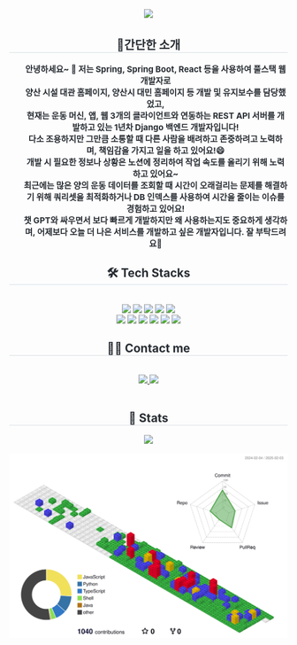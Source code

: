<div align= "center">
    <img src="https://capsule-render.vercel.app/api?type=waving&color=gradient&height=180&text=Introduce%20My%20GitHub🖐&animation=twinkling&fontColor=353b41&fontSize=60" />
    </div>
    <div align= "center"> 
    <h2 style="border-bottom: 1px solid #d8dee4; color: #282d33;"> 🎉간단한 소개 </h2>  
    <div style="font-weight: 700; font-size: 15px; text-align: center; color: #282d33;">
        <ul style="list-style: none;">
            <li>
                안녕하세요~ 👋 저는 Spring, Spring Boot, React 등을 사용하여 풀스택 웹 개발자로 
            </li>
            <li>
                양산 시설 대관 홈페이지, 양산시 대민 홈페이지 등 개발 및 유지보수를 담당했었고,
            </li>            
            <li>
                 현재는 운동 머신, 앱, 웹 3개의 클라이언트와 연동하는 REST API 서버를 개발하고 있는 1년차 Django 백엔드 개발자입니다!
            </li>
            <li>
                다소 조용하지만 그만큼 소통할 때 다른 사람을 배려하고 존중하려고 노력하며, 책임감을 가지고 일을 하고 있어요!😄
            </li>
            <li>
                개발 시 필요한 정보나 상황은 노션에 정리하여 작업 속도를 올리기 위해 노력하고 있어요~
            </li>
            <li>
                최근에는 많은 양의 운동 데이터를 조회할 때 시간이 오래걸리는 문제를 해결하기 위해 쿼리셋을 최적화하거나 DB 인덱스를 사용하여 시간을 줄이는 이슈를 경험하고 있어요!
            </li>
            <li>
                챗 GPT와 싸우면서 보다 빠르게 개발하지만 왜 사용하는지도 중요하게 생각하며, 어제보다 오늘 더 나은 서비스를 개발하고 싶은 개발자입니다. 잘 부탁드려요🫡
            </li>            
        </ul>   
    </div>
    <div align= "center">
        <h2 style="border-bottom: 1px solid #d8dee4; color: #282d33;"> 🛠️ Tech Stacks </h2> <br> 
        <div style="margin: 0 auto; text-align: center;" align= "center"> 
          <img src="https://img.shields.io/badge/Java-007396?style=flat-square&logo=Java&logoColor=white">
          <img src="https://img.shields.io/badge/Python-3776AB?style=flat-square&logo=Python&logoColor=white">
          <img src="https://img.shields.io/badge/Javascript-F7DF1E?style=flat-square&logo=Javascript&logoColor=white">                                  
          <img src="https://img.shields.io/badge/React-61DAFB?style=flat-square&logo=React&logoColor=white">
          <img src="https://img.shields.io/badge/Recoil-0179f3?style=flat-square&logo=Recoil&logoColor=white">
          <br/><img src="https://img.shields.io/badge/Django-092E20?style=flat-square&logo=Django&logoColor=white">        
          <img src="https://img.shields.io/badge/Spring Boot-6DB33F?style=flat-square&logo=Spring Boot&logoColor=white">
          <img src="https://img.shields.io/badge/Spring-6DB33F?style=flat-square&logo=Spring&logoColor=white">
          <img src="https://img.shields.io/badge/Docker-2496ED?style=flat-square&logo=Docker&logoColor=white">        
          <img src="https://img.shields.io/badge/Git-F05032?style=flat-square&logo=Git&logoColor=white">          
          <img src="https://img.shields.io/badge/Linux-FCC624?style=flat-square&logo=Linux&logoColor=white">                    
        </div>
    </div>
    <div align= "center">
    <h2 style="border-bottom: 1px solid #d8dee4; color: #282d33;"> 🧑‍💻 Contact me </h2> <br> 
    <div align= "center"> 
        <a href=https://precious-value.tistory.com/> <img src="https://img.shields.io/badge/Tistory-FF5544?style=flat-square&logo=Tistory&logoColor=white&link=https://precious-value.tistory.com/"> </a>
        <a href=https://github.com/dedel009/> <img src="https://img.shields.io/badge/Github-181717?style=flat-square&logo=Github&logoColor=white"></a>
    </div><br> 
    <div align= "center"> 
        <h2 style="border-bottom: 1px solid #d8dee4; color: #282d33;"> 🏅 Stats </h2> <div align= "center">         
        <img src="https://github-readme-stats.vercel.app/api/top-langs/?username=dedel009&layout=compact&bg_color=180,00000000,&title_color=000000&text_color=000000"/> 
    </div>          
        
![](./profile-3d-contrib/profile-gitblock.svg)             
</div>
        
  

